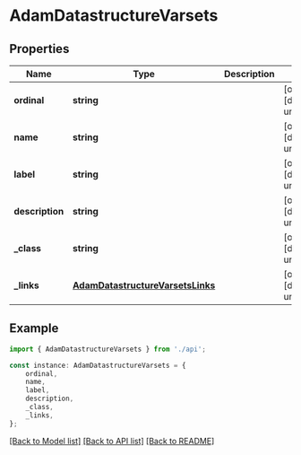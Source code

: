 # AdamDatastructureVarsets


## Properties

Name | Type | Description | Notes
------------ | ------------- | ------------- | -------------
**ordinal** | **string** |  | [optional] [default to undefined]
**name** | **string** |  | [optional] [default to undefined]
**label** | **string** |  | [optional] [default to undefined]
**description** | **string** |  | [optional] [default to undefined]
**_class** | **string** |  | [optional] [default to undefined]
**_links** | [**AdamDatastructureVarsetsLinks**](AdamDatastructureVarsetsLinks.md) |  | [optional] [default to undefined]

## Example

```typescript
import { AdamDatastructureVarsets } from './api';

const instance: AdamDatastructureVarsets = {
    ordinal,
    name,
    label,
    description,
    _class,
    _links,
};
```

[[Back to Model list]](../README.md#documentation-for-models) [[Back to API list]](../README.md#documentation-for-api-endpoints) [[Back to README]](../README.md)
